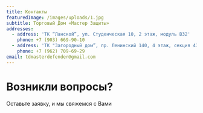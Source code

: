 ```yaml
---
title: Контакты
featuredImage: /images/uploads/1.jpg
subtitle: Торговый Дом «Мастер Защиты»
addresses:
  - address: 'ТК “Ланской”, ул. Студенческая 10, 2 этаж, модуль В32'
    phone: +7 (903) 669-90-10
  - address: 'ТК "Загородный дом”, пр. Ленинский 140, 4 этаж, секция 431'
    phone: +7 (962) 709-69-29
email: tdmasterdefender@gmail.com
---
```

# Возникли вопросы?

Оставьте заявку, и мы свяжемся с Вами
